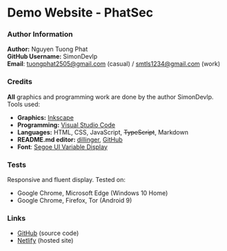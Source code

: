 # Demo Website - PhatSec

### Author Information
**Author:** Nguyen Tuong Phat  
**GitHub Username:** SimonDevlp  
**Email**: tuongphat2505@gmail.com (casual) / smtls1234@gmail.com (work)  

### Credits  
**All** graphics and programming work are done by the author SimonDevlp.  
Tools used:
- **Graphics:** [Inkscape](https://inkscape.org/)
- **Programming:** [Visual Studio Code](https://code.visualstudio.com/)
- **Languages:** HTML, CSS, JavaScript, ~~TypeScript~~, Markdown
- **README.md editor:** [dillinger](https://dillinger.io/), [GitHub](https://github.com/)
- **Font**: [Segoe UI Variable Display](https://learn.microsoft.com/en-us/windows/apps/design/style/typography)

### Tests
Responsive and fluent display. Tested on:
- Google Chrome, Microsoft Edge (Windows 10 Home)
- Google Chrome, Firefox, Tor (Android 9)

### Links
- [GitHub](https://github.com/simondevlp/phatsec_demo) (source code)
- [Netlify](https://phatsec.netlify.app) (hosted site)
